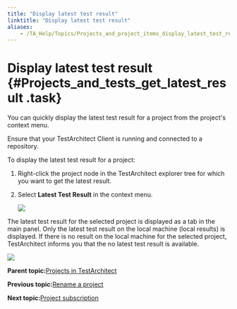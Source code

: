 ```yaml
--- 
title: "Display latest test result"
linktitle: "Display latest test result"
aliases: 
    - /TA_Help/Topics/Projects_and_project_items_display_latest_test_result.html
---
```

# Display latest test result {#Projects_and_tests_get_latest_result .task}

You can quickly display the latest test result for a project from the project's context menu.

Ensure that your TestArchitect Client is running and connected to a repository.

To display the latest test result for a project:

1.  Right-click the project node in the TestArchitect explorer tree for which you want to get the latest result.

2.  Select **Latest Test Result** in the context menu.

    ![](../Images/Projects_latest_test_result.png)


The latest test result for the selected project is displayed as a tab in the main panel. Only the latest test result on the local machine \(local results\) is displayed. If there is no result on the local machine for the selected project, TestArchitect informs you that the no latest test result is available.

![](../Images/Projects_no_local_test_results.png)

**Parent topic:**[Projects in TestArchitect](../../TA_Help/Topics/Projects_def.html)

**Previous topic:**[Rename a project](../../TA_Help/Topics/Projects_and_project_items_rename_project.html)

**Next topic:**[Project subscription](../../TA_Help/Topics/Project_subscription.html)

